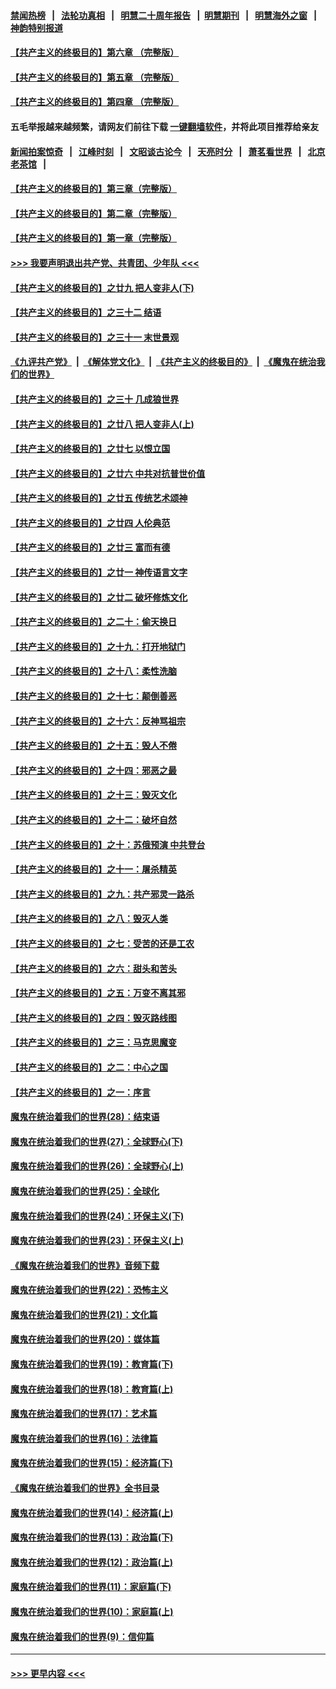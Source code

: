 #### [禁闻热榜](热点新闻.md?=0)  &nbsp;&nbsp;|&nbsp;&nbsp; [法轮功真相](https://github.com/gfw-breaker/truth/blob/master/README.md?=0) &nbsp;&nbsp;|&nbsp;&nbsp; [明慧二十周年报告](https://github.com/gfw-breaker/mh-reports/blob/master/README.md?=0) &nbsp;&nbsp;|&nbsp;&nbsp;[明慧期刊](https://github.com/gfw-breaker/mh-qikan) &nbsp;&nbsp;|&nbsp;&nbsp; [明慧海外之窗](https://github.com/gfw-breaker/mh-news/blob/master/README.md?=0) &nbsp;&nbsp;|&nbsp;&nbsp; [神韵特别报道](https://github.com/gfw-breaker/mh-news/blob/master/shenyun.md?=0)
#### [【共产主义的终极目的】第六章 （完整版）](../pages/nsc422/n11428913.md?t=03040631) 
#### [【共产主义的终极目的】第五章 （完整版）](../pages/nsc422/n11428912.md?t=03040631) 
#### [【共产主义的终极目的】第四章 （完整版）](../pages/nsc422/n11428907.md?t=03040631) 
#### 五毛举报越来越频繁，请网友们前往下载 [一键翻墙软件](https://github.com/gfw-breaker/ssr-accounts)，并将此项目推荐给亲友
#### [新闻拍案惊奇](https://github.com/gfw-breaker/banned-news/blob/master/pages/link4.md) &nbsp;&nbsp;|&nbsp;&nbsp; [江峰时刻](https://github.com/gfw-breaker/banned-news/blob/master/pages/link4.md) &nbsp;&nbsp;|&nbsp;&nbsp; [文昭谈古论今](https://github.com/gfw-breaker/banned-news/blob/master/pages/link4.md) &nbsp;&nbsp;|&nbsp;&nbsp; [天亮时分](https://github.com/gfw-breaker/banned-news/blob/master/pages/link4.md) &nbsp;&nbsp;|&nbsp;&nbsp; [萧茗看世界](https://github.com/gfw-breaker/banned-news/blob/master/pages/link4.md) &nbsp;&nbsp;|&nbsp;&nbsp; [北京老茶馆](https://github.com/gfw-breaker/banned-news/blob/master/pages/link4.md) &nbsp;&nbsp;|&nbsp;&nbsp; 
#### [【共产主义的终极目的】第三章（完整版）](../pages/nsc422/n11428848.md?t=03040631) 
#### [【共产主义的终极目的】第二章（完整版）](../pages/nsc422/n11428831.md?t=03040631) 
#### [【共产主义的终极目的】第一章（完整版）](../pages/nsc422/n11417651.md?t=03040631) 
#### [>>> 我要声明退出共产党、共青团、少年队 <<<](https://github.com/begood0513/goodnews/blob/master/quit/letter.md) 
#### [【共产主义的终极目的】之廿九 把人变非人(下)](../pages/nsc422/n11344140.md?t=03040631) 
#### [【共产主义的终极目的】之三十二 结语](../pages/nsc422/n11360535.md?t=03040631) 
#### [【共产主义的终极目的】之三十一 末世景观](../pages/nsc422/n11351129.md?t=03040631) 
#### [《九评共产党》](https://github.com/begood0513/9ping.md/blob/master/README.md) &nbsp;|&nbsp; [《解体党文化》](../../../../jtdwh.md/blob/master/README.md)  &nbsp;|&nbsp; [《共产主义的终极目的》](../../../../gczydzjmd.md/blob/master/README.md) &nbsp;|&nbsp; [《魔鬼在统治我们的世界》](../../../../mgztzwmdsj.md/blob/master/README.md) 
#### [【共产主义的终极目的】之三十 几成狼世界](../pages/nsc422/n11348280.md?t=03040631) 
#### [【共产主义的终极目的】之廿八 把人变非人(上)](../pages/nsc422/n11340492.md?t=03040631) 
#### [【共产主义的终极目的】之廿七 以恨立国](../pages/nsc422/n11336944.md?t=03040631) 
#### [【共产主义的终极目的】之廿六 中共对抗普世价值](../pages/nsc422/n11324785.md?t=03040631) 
#### [【共产主义的终极目的】之廿五 传统艺术颂神](../pages/nsc422/n11296396.md?t=03040631) 
#### [【共产主义的终极目的】之廿四 人伦典范](../pages/nsc422/n11296397.md?t=03040631) 
#### [【共产主义的终极目的】之廿三 富而有德](../pages/nsc422/n11283598.md?t=03040631) 
#### [【共产主义的终极目的】之廿一 神传语言文字](../pages/nsc422/n11263265.md?t=03040631) 
#### [【共产主义的终极目的】之廿二 破坏修炼文化](../pages/nsc422/n11245728.md?t=03040631) 
#### [【共产主义的终极目的】之二十：偷天换日](../pages/nsc422/n11238846.md?t=03040631) 
#### [【共产主义的终极目的】之十九：打开地狱门](../pages/nsc422/n11206376.md?t=03040631) 
#### [【共产主义的终极目的】之十八：柔性洗脑](../pages/nsc422/n11199994.md?t=03040631) 
#### [【共产主义的终极目的】之十七：颠倒善恶](../pages/nsc422/n11179782.md?t=03040631) 
#### [【共产主义的终极目的】之十六：反神骂祖宗](../pages/nsc422/n11166798.md?t=03040631) 
#### [【共产主义的终极目的】之十五：毁人不倦](../pages/nsc422/n11166792.md?t=03040631) 
#### [【共产主义的终极目的】之十四：邪恶之最](../pages/nsc422/n11150249.md?t=03040631) 
#### [【共产主义的终极目的】之十三：毁灭文化](../pages/nsc422/n11135227.md?t=03040631) 
#### [【共产主义的终极目的】之十二：破坏自然](../pages/nsc422/n11135214.md?t=03040631) 
#### [【共产主义的终极目的】之十：苏俄预演 中共登台](../pages/nsc422/n11118424.md?t=03040631) 
#### [【共产主义的终极目的】之十一：屠杀精英](../pages/nsc422/n11118442.md?t=03040631) 
#### [【共产主义的终极目的】之九：共产邪灵一路杀](../pages/nsc422/n11114139.md?t=03040631) 
#### [【共产主义的终极目的】之八：毁灭人类](../pages/nsc422/n11108503.md?t=03040631) 
#### [【共产主义的终极目的】之七：受苦的还是工农](../pages/nsc422/n11101809.md?t=03040631) 
#### [【共产主义的终极目的】之六：甜头和苦头](../pages/nsc422/n11096971.md?t=03040631) 
#### [【共产主义的终极目的】之五：万变不离其邪](../pages/nsc422/n11091285.md?t=03040631) 
#### [【共产主义的终极目的】之四：毁灭路线图](../pages/nsc422/n11086284.md?t=03040631) 
#### [【共产主义的终极目的】之三：马克思魔变](../pages/nsc422/n11061941.md?t=03040631) 
#### [【共产主义的终极目的】之二：中心之国](../pages/nsc422/n11047728.md?t=03040631) 
#### [【共产主义的终极目的】之一：序言](../pages/nsc422/n11086077.md?t=03040631) 
#### [魔鬼在统治着我们的世界(28)：结束语](../pages/nsc422/n10936246.md?t=03040631) 
#### [魔鬼在统治着我们的世界(27)：全球野心(下)](../pages/nsc422/n10928319.md?t=03040631) 
#### [魔鬼在统治着我们的世界(26)：全球野心(上)](../pages/nsc422/n10900318.md?t=03040631) 
#### [魔鬼在统治着我们的世界(25)：全球化](../pages/nsc422/n10788205.md?t=03040631) 
#### [魔鬼在统治着我们的世界(24)：环保主义(下)](../pages/nsc422/n10695307.md?t=03040631) 
#### [魔鬼在统治着我们的世界(23)：环保主义(上)](../pages/nsc422/n10688613.md?t=03040631) 
#### [《魔鬼在统治着我们的世界》音频下载](../pages/nsc422/n10635553.md?t=03040631) 
#### [魔鬼在统治着我们的世界(22)：恐怖主义](../pages/nsc422/n10614727.md?t=03040631) 
#### [魔鬼在统治着我们的世界(21)：文化篇](../pages/nsc422/n10597706.md?t=03040631) 
#### [魔鬼在统治着我们的世界(20)：媒体篇](../pages/nsc422/n10586579.md?t=03040631) 
#### [魔鬼在统治着我们的世界(19)：教育篇(下)](../pages/nsc422/n10564808.md?t=03040631) 
#### [魔鬼在统治着我们的世界(18)：教育篇(上)](../pages/nsc422/n10526970.md?t=03040631) 
#### [魔鬼在统治着我们的世界(17)：艺术篇](../pages/nsc422/n10499093.md?t=03040631) 
#### [魔鬼在统治着我们的世界(16)：法律篇](../pages/nsc422/n10485969.md?t=03040631) 
#### [魔鬼在统治着我们的世界(15)：经济篇(下)](../pages/nsc422/n10469975.md?t=03040631) 
#### [《魔鬼在统治着我们的世界》全书目录](../pages/nsc422/n10464261.md?t=03040631) 
#### [魔鬼在统治着我们的世界(14)：经济篇(上)](../pages/nsc422/n10457370.md?t=03040631) 
#### [魔鬼在统治着我们的世界(13)：政治篇(下)](../pages/nsc422/n10448270.md?t=03040631) 
#### [魔鬼在统治着我们的世界(12)：政治篇(上)](../pages/nsc422/n10444576.md?t=03040631) 
#### [魔鬼在统治着我们的世界(11)：家庭篇(下)](../pages/nsc422/n10440961.md?t=03040631) 
#### [魔鬼在统治着我们的世界(10)：家庭篇(上)](../pages/nsc422/n10435448.md?t=03040631) 
#### [魔鬼在统治着我们的世界(9)：信仰篇](../pages/nsc422/n10432159.md?t=03040631) 

----
#### [ >>> 更早内容 <<< ](../indexes/nsc422-earlier.md)
